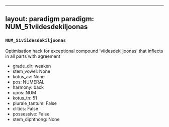 
---
layout: paradigm
paradigm: NUM_51viidesdekiljoonas
---
### ` NUM_51viidesdekiljoonas `

Optimisation hack for exceptional compound ’viidesdekiljoonas’ that inflects in all parts with agreement
* grade_dir: weaken
* stem_vowel: None
* kotus_av: None
* pos: NUMERAL
* harmony: back
* upos: NUM
* kotus_tn: 51
* plurale_tantum: False
* clitics: False
* possessive: False
* stem_diphthong: None
